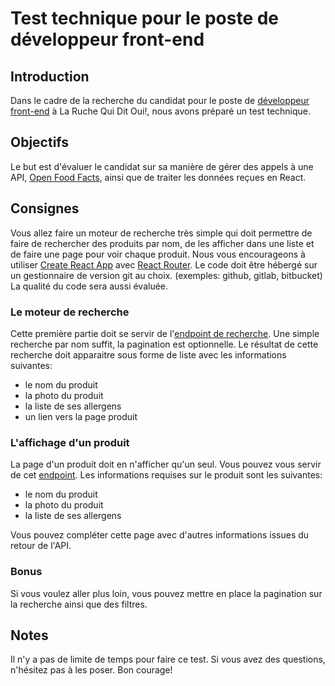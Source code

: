# Test technique pour le poste de développeur front-end 

## Introduction

Dans le cadre de la recherche du candidat pour le poste de [développeur front-end](https://www.welcometothejungle.com/fr/companies/la-ruche-qui-dit-oui/jobs/developpeur-front-end-h-f_paris) à La Ruche Qui Dit Oui!, nous avons préparé un test technique.

## Objectifs

Le but est d'évaluer le candidat sur sa manière de gérer des appels à une API, [Open Food Facts](https://wiki.openfoodfacts.org/Main_Page), ainsi que de traiter les données reçues en React.

## Consignes

Vous allez faire un moteur de recherche très simple qui doit permettre de faire de rechercher des produits par nom, de les afficher dans une liste et de faire une page pour voir chaque produit.
Nous vous encourageons à utiliser [Create React App](https://github.com/facebook/create-react-app) avec [React Router](https://reactrouter.com/web/guides/quick-start).
Le code doit être hébergé sur un gestionnaire de version git au choix. (exemples: github, gitlab, bitbucket)
La qualité du code sera aussi évaluée.

### Le moteur de recherche

Cette première partie doit se servir de l'[endpoint de recherche](https://wiki.openfoodfacts.org/API/Read/Search). Une simple recherche par nom suffit, la pagination est optionnelle. Le résultat de cette recherche doit apparaitre sous forme de liste avec les informations suivantes:
- le nom du produit
- la photo du produit
- la liste de ses allergens
- un lien vers la page produit

### L'affichage d'un produit

La page d'un produit doit en n'afficher qu'un seul. Vous pouvez vous servir de cet [endpoint](https://wiki.openfoodfacts.org/API/Read/Product).
Les informations requises sur le produit sont les suivantes:
- le nom du produit
- la photo du produit
- la liste de ses allergens
  
Vous pouvez compléter cette page avec d'autres informations issues du retour de l'API.

### Bonus

Si vous voulez aller plus loin, vous pouvez mettre en place la pagination sur la recherche ainsi que des filtres.

## Notes

Il n'y a pas de limite de temps pour faire ce test.
Si vous avez des questions, n'hésitez pas à les poser.
Bon courage!